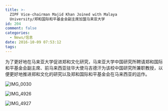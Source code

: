 ```yaml
---
title: >-
  ZIPF Vice-chairman Majid Khan Joined with Malaya
  University/郑和国际和平基金会副主席加盟马来亚大学
id: 204
comment: false
categories:
  - News/信息
date: 2016-10-09 07:53:12
tags:
---
```


为了更好地在马来亚大学促进郑和文化研究，马来亚大学中国研究所聘请郑和国际和平基金会副主席、前马来西亚驻华大使马吉德汗为该校中国研究所兼职教授，以便更好地推进郑和文化的研究以及郑和国际和平基金会在马来西亚的运作。

![IMG_0030](http://zhengheforum.github.io/uploads/2016/10/IMG_0030-300x169.jpg)

![IMG_4926](http://zhengheforum.github.io/uploads/2016/10/IMG_4926-300x169.jpg)

![IMG_4927](http://zhengheforum.github.io/uploads/2016/10/IMG_4927-300x169.jpg)

&nbsp;
